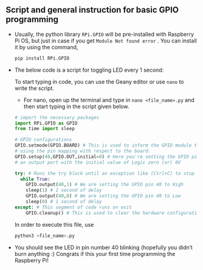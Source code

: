 ## Script and general instruction for basic GPIO programming
- Usually, the python library `RPi.GPIO` will be pre-installed with Raspberry Pi OS, but just in case if you get `Module Not found error` . You can install it by using the command,
    
    ```bash
    pip install RPi.GPIO
    ```
    
- The below code is a script for toggling LED every 1 second:
    
    To start typing in code, you can use the Geany editor or use `nano` to write the script.
    
    - For nano, open up the terminal and type in `nano <file_name>.py` and then start typing in the script given below.
    
    ```python
    # import the necessary packages
    import RPi.GPIO as GPIO 
    from time import sleep
    
    # GPIO configurations
    GPIO.setmode(GPIO.BOARD) # This is used to inform the GPIO module that you will be 
    # using the pin mapping with respect to the board.
    GPIO.setup(40,GPIO.OUT,initial=0) # Here you're setting the GPIO pin number 40 to be
    # an output port with the initial value of Logic zero (or) 0V
    
    try: # Runs the try block until an exception like (Ctrl+C) to stop the code occurs.
      while True:
      	GPIO.output(40,1) # We are setting the GPIO pin 40 to High
      	sleep(1) # 1 second of delay
      	GPIO.output(40,0) # We are setting the GPIO pin 40 to Low
      	sleep(0) # 1 second of delay
    except: # This segment of code runs on exit
    	GPIO.cleanup() # This is used to clear the hardware configuration (registers) that was made during the GPIO configuration
    ```
    
    In order to execute this file, use
    
    ```bash
    python3 <file_name>.py
    ```
    
- You should see the LED in pin number 40 blinking (hopefully you didn’t burn anything :) Congrats if this your first time programming the Raspberry Pi!
